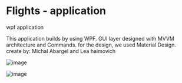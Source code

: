 # Flights - application
wpf application

This application builds by using WPF. 
GUI layer designed with MVVM architecture and Commands.
for the design, we used Material Design.
create by:
Michal Abargel and Lea haimovich

![image](https://user-images.githubusercontent.com/73194579/235348044-5375c39c-2e41-4e30-a567-6552cd7ad0e2.png)

![image](https://user-images.githubusercontent.com/73194579/235348092-af97a666-97c9-4d4a-a4c5-4c0c7b413352.png)

